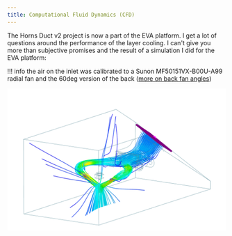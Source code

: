 ```yaml
---
title: Computational Fluid Dynamics (CFD)
---
```


The Horns Duct v2 project is now a part of the EVA platform. I get a lot of questions around the performance of the layer cooling. I can't give you more than subjective promises and the result of a simulation I did for the EVA platform:

!!! info
    the air on the inlet was calibrated to a Sunon MF50151VX-B00U-A99 radial fan and the 60deg version of the back ([more on back fan angles](../#back-fan-duct-angles))

![](assets/images/CFD.png)
